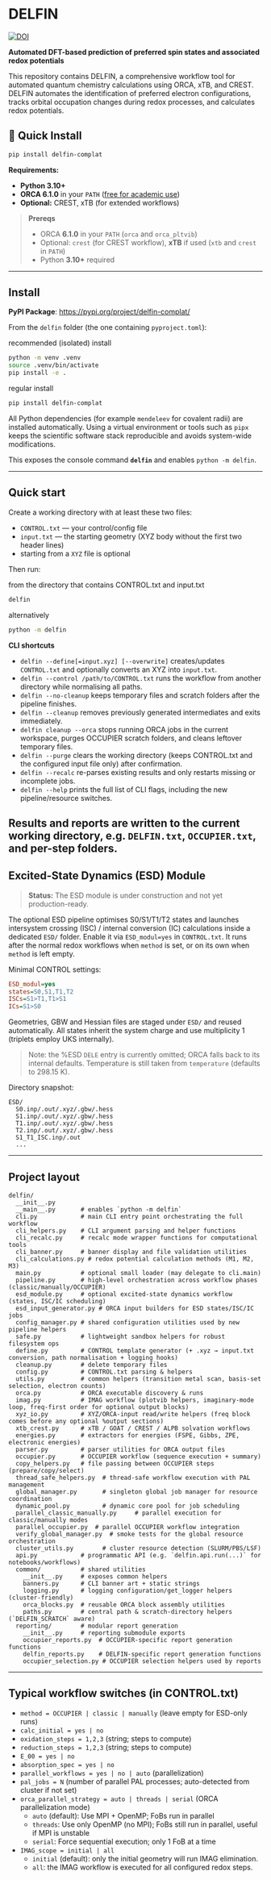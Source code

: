 # DELFIN

[![DOI](https://zenodo.org/badge/DOI/10.5281/zenodo.17208145.svg)](https://doi.org/10.5281/zenodo.17208145)

**Automated DFT-based prediction of preferred spin states and associated redox potentials**

This repository contains DELFIN, a comprehensive workflow tool for automated quantum chemistry calculations using ORCA, xTB, and CREST. DELFIN automates the identification of preferred electron configurations, tracks orbital occupation changes during redox processes, and calculates redox potentials.

## 🚀 Quick Install

```bash
pip install delfin-complat
```

**Requirements:**
- **Python 3.10+**
- **ORCA 6.1.0** in your `PATH` ([free for academic use](https://orcaforum.kofo.mpg.de/app.php/portal))
- **Optional:** CREST, xTB (for extended workflows)

> **Prereqs**
>
> * ORCA **6.1.0** in your `PATH` (`orca` and `orca_pltvib`)
> * Optional: `crest` (for CREST workflow), **xTB** if used (`xtb` and `crest` in `PATH`)
> * Python **3.10+** required

---

## Install

**PyPI Package**: https://pypi.org/project/delfin-complat/

From the `delfin` folder (the one containing `pyproject.toml`):

recommended (isolated) install
```bash
python -m venv .venv
source .venv/bin/activate
pip install -e .
```
regular install
```bash
pip install delfin-complat
```

All Python dependencies (for example `mendeleev` for covalent radii) are installed automatically. Using a virtual environment or tools such as `pipx` keeps the scientific software stack reproducible and avoids system-wide modifications.

This exposes the console command **`delfin`** and enables `python -m delfin`.

---

## Quick start

Create a working directory with at least these two files:

* `CONTROL.txt` — your control/config file
* `input.txt` — the starting geometry (XYZ body without the first two header lines)
* starting from a `XYZ` file is optional

Then run:

from the directory that contains CONTROL.txt and input.txt
```bash
delfin
```
alternatively
```bash
python -m delfin
```

**CLI shortcuts**

- `delfin --define[=input.xyz] [--overwrite]`
  creates/updates `CONTROL.txt` and optionally converts an XYZ into `input.txt`.
- `delfin --control /path/to/CONTROL.txt`
  runs the workflow from another directory while normalising all paths.
- `delfin --no-cleanup`
  keeps temporary files and scratch folders after the pipeline finishes.
- `delfin --cleanup`
  removes previously generated intermediates and exits immediately.
- `delfin cleanup --orca`
  stops running ORCA jobs in the current workspace, purges OCCUPIER scratch folders, and cleans leftover temporary files.
- `delfin --purge`
  clears the working directory (keeps CONTROL.txt and the configured input file only) after confirmation.
- `delfin --recalc`
  re-parses existing results and only restarts missing or incomplete jobs.
- `delfin --help`
  prints the full list of CLI flags, including the new pipeline/resource switches.

Results and reports are written to the current working directory,
e.g. `DELFIN.txt`, `OCCUPIER.txt`, and per-step folders.
---

## Excited-State Dynamics (ESD) Module

> **Status:** The ESD module is under construction and not yet production-ready.

The optional ESD pipeline optimises S0/S1/T1/T2 states and launches intersystem
crossing (ISC) / internal conversion (IC) calculations inside a dedicated `ESD/`
folder. Enable it via `ESD_modul=yes` in `CONTROL.txt`. It runs after the normal
redox workflows when `method` is set, or on its own when `method` is left empty.

Minimal CONTROL settings:

```ini
ESD_modul=yes
states=S0,S1,T1,T2
ISCs=S1>T1,T1>S1
ICs=S1>S0
```

Geometries, GBW and Hessian files are staged under `ESD/` and reused automatically.
All states inherit the system charge and use multiplicity 1 (triplets employ UKS internally).

> Note: the %ESD `DELE` entry is currently omitted; ORCA falls back to its internal defaults.
> Temperature is still taken from `temperature` (defaults to 298.15 K).

Directory snapshot:

```
ESD/
  S0.inp/.out/.xyz/.gbw/.hess
  S1.inp/.out/.xyz/.gbw/.hess
  T1.inp/.out/.xyz/.gbw/.hess
  T2.inp/.out/.xyz/.gbw/.hess
  S1_T1_ISC.inp/.out
  ...
```

---

## Project layout

```
delfin/
  __init__.py
  __main__.py       # enables `python -m delfin`
  cli.py            # main CLI entry point orchestrating the full workflow
  cli_helpers.py    # CLI argument parsing and helper functions
  cli_recalc.py     # recalc mode wrapper functions for computational tools
  cli_banner.py     # banner display and file validation utilities
  cli_calculations.py # redox potential calculation methods (M1, M2, M3)
  main.py           # optional small loader (may delegate to cli.main)
  pipeline.py       # high-level orchestration across workflow phases (classic/manually/OCCUPIER)
  esd_module.py     # optional excited-state dynamics workflow (states, ISC/IC scheduling)
  esd_input_generator.py # ORCA input builders for ESD states/ISC/IC jobs
  config_manager.py # shared configuration utilities used by new pipeline helpers
  safe.py           # lightweight sandbox helpers for robust filesystem ops
  define.py         # CONTROL template generator (+ .xyz → input.txt conversion, path normalisation + logging hooks)
  cleanup.py        # delete temporary files
  config.py         # CONTROL.txt parsing & helpers
  utils.py          # common helpers (transition metal scan, basis-set selection, electron counts)
  orca.py           # ORCA executable discovery & runs
  imag.py           # IMAG workflow (plotvib helpers, imaginary-mode loop, freq-first order for optional output blocks)
  xyz_io.py         # XYZ/ORCA-input read/write helpers (freq block comes before any optional %output sections)
  xtb_crest.py      # xTB / GOAT / CREST / ALPB solvation workflows
  energies.py       # extractors for energies (FSPE, Gibbs, ZPE, electronic energies)
  parser.py         # parser utilities for ORCA output files
  occupier.py       # OCCUPIER workflow (sequence execution + summary)
  copy_helpers.py   # file passing between OCCUPIER steps (prepare/copy/select)
  thread_safe_helpers.py  # thread-safe workflow execution with PAL management
  global_manager.py       # singleton global job manager for resource coordination
  dynamic_pool.py         # dynamic core pool for job scheduling
  parallel_classic_manually.py     # parallel execution for classic/manually modes
  parallel_occupier.py  # parallel OCCUPIER workflow integration
  verify_global_manager.py  # smoke tests for the global resource orchestration
  cluster_utils.py        # cluster resource detection (SLURM/PBS/LSF)
  api.py            # programmatic API (e.g. `delfin.api.run(...)` for notebooks/workflows)
  common/           # shared utilities
    __init__.py     # exposes common helpers
    banners.py      # CLI banner art + static strings
    logging.py      # logging configuration/get_logger helpers (cluster-friendly)
    orca_blocks.py  # reusable ORCA block assembly utilities
    paths.py        # central path & scratch-directory helpers (`DELFIN_SCRATCH` aware)
  reporting/        # modular report generation
    __init__.py     # reporting submodule exports
    occupier_reports.py  # OCCUPIER-specific report generation functions
    delfin_reports.py    # DELFIN-specific report generation functions
    occupier_selection.py # OCCUPIER selection helpers used by reports
```
---
## Typical workflow switches (in CONTROL.txt)

* `method = OCCUPIER | classic | manually` (leave empty for ESD-only runs)
* `calc_initial = yes | no`
* `oxidation_steps = 1,2,3` (string; steps to compute)
* `reduction_steps = 1,2,3` (string; steps to compute)
* `E_00 = yes | no`
* `absorption_spec = yes | no`
* `parallel_workflows = yes | no | auto` (parallelization)
* `pal_jobs = N` (number of parallel PAL processes; auto-detected from cluster if not set)
* `orca_parallel_strategy = auto | threads | serial` (ORCA parallelization mode)
  - `auto` (default): Use MPI + OpenMP; FoBs run in parallel
  - `threads`: Use only OpenMP (no MPI); FoBs still run in parallel, useful if MPI is unstable
  - `serial`: Force sequential execution; only 1 FoB at a time
* `IMAG_scope = initial | all`
  - `initial` (default): only the initial geometry will run IMAG elimination.
  - `all`: the IMAG workflow is executed for all configured redox steps.
